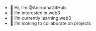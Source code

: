 - 👋 Hi, I’m @AnirudhaGitHub
- 👀 I’m interested in web3
- 🌱 I’m currently learning web3
- 💞️ I’m looking to collaborate on projects


<!---
AnirudhaGitHub/AnirudhaGitHub is a ✨ special ✨ repository because its `README.md` (this file) appears on your GitHub profile.
You can click the Preview link to take a look at your changes.
--->
